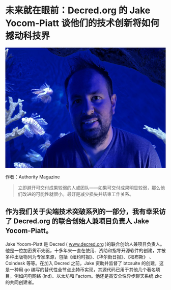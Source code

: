 # 未来就在眼前：Decred.org 的 Jake Yocom-Piatt 谈他们的技术创新将如何撼动科技界

![](img/jyp.png)

作者：Authority Magazine

> 立即避开可交付成果较弱的人或团队——如果可交付成果明显较弱，那么他们改进的可能性就很小。最好是减少损失并结束工作关系。

## 作为我们关于尖端技术突破系列的一部分，我有幸采访了 Decred.org 的联合创始人兼项目负责人 Jake Yocom-Piatt。

Jake Yocom-Piatt 是 Decred ( www.decred.org )的联合创始人兼项目负责人。他是一位加密货币先驱，十多年来一直在使用、资助和指导开源软件的创建，并被多种出版物列为专家来源，包括《纽约时报》、《华尔街日报》、《福布斯》 、Coindesk 等等。在加入 Decred 之前，Jake 资助并监督了 btcsuite 的创建，这是一种用 go 编写的替代性全节点比特币实现，其源代码已用于其他几个著名项目，例如闪电网络 (lnd)、以太坊和 Factom。他还是高安全性异步聊天系统 zkc 的共同创建者。
